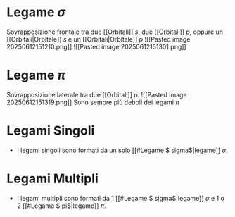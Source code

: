 # Legame $\sigma$
Sovrapposizione frontale tra due [[Orbitali]] $s$, due [[Orbitali]] $p$, oppure un [[Orbitali|Orbitale]] $s$ e un [[Orbitali|Orbitale]] $p$
![[Pasted image 20250612151210.png]]
![[Pasted image 20250612151301.png]]
# Legame $\pi$
Sovrapposizione laterale tra due [[Orbitali]] $p$.
![[Pasted image 20250612151319.png]]
Sono sempre più deboli dei legami $\pi$
# Legami Singoli
- I legami singoli sono formati da un solo [[#Legame $ sigma$|legame]] $\sigma$.

# Legami Multipli
- I legami multipli sono formati da $1$ [[#Legame $ sigma$|legame]] $\sigma$ e $1$ o $2$ [[#Legame $ pi$|legame]] $\pi$.
